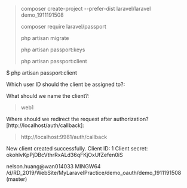 > composer create-project --prefer-dist laravel/laravel demo_1911191508
> 
> composer require laravel/passport
> 
> php artisan migrate
> 
> php artisan passport:keys
> 
> php artisan passport:client



$ php artisan passport:client

 Which user ID should the client be assigned to?:
 >

 What should we name the client?:
 > web1

 Where should we redirect the request after authorization? [http://localhost/auth/callback]:
 > http://localhost:9981/auth/callback

New client created successfully.
Client ID: 1
Client secret: okohIvKpPjDBcVthrRxALd36qFKjOxUfZefen0iS

nelson.huang@wan014033 MINGW64 /d/RD_2019/WebSite/MyLaravelPractice/demo_oauth/demo_1911191508 (master)



